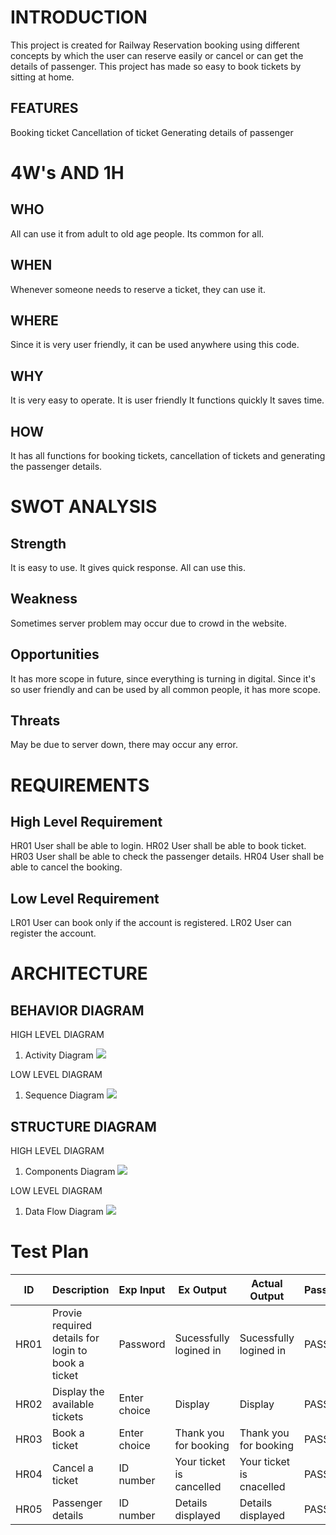 # INTRODUCTION <BR/>
This project is created for Railway Reservation booking using different concepts by which the user can reserve easily or cancel or can get the details of passenger. This project has made so easy to book tickets by sitting at home.

## FEATURES <BR/>
Booking ticket
Cancellation of ticket
Generating details of passenger

# 4W's AND 1H <BR/>

## WHO <BR/>
All can use it from adult to old age people. Its common for all.

## WHEN <BR/>
Whenever someone needs to reserve a ticket, they can use it.

## WHERE <BR/>
Since it is very user friendly, it can be used anywhere using this code.

## WHY <BR/>
It is very easy to operate.
It is user friendly
It functions quickly
It saves time.

## HOW <BR/>
It has all functions for booking tickets, cancellation of tickets and generating the passenger details.

# SWOT ANALYSIS <BR/>

## Strength <BR/>
It is easy to use.
It gives quick response.
All can use this.

## Weakness <BR/>
Sometimes server problem may occur due to crowd in the website.

## Opportunities <BR/>
It has more scope in future, since everything is turning in digital.
Since it's so user friendly and can be used by all common people, it has more scope.

## Threats <BR/>
May be due to server down, there may occur any error.

# REQUIREMENTS <BR/>

## High Level Requirement <BR/>

HR01	User shall be able to login.
HR02	User shall be able to book ticket.
HR03	User shall be able to check the passenger details.
HR04	User shall be able to cancel the booking.

## Low Level Requirement <BR/>

LR01	User can book only if the account is registered.
LR02	User can register the account.

# ARCHITECTURE

## BEHAVIOR DIAGRAM <BR/>

HIGH LEVEL DIAGRAM
1. Activity Diagram
![](https://github.com/dhaya007/M1_Knowledge_Utility/blob/main/MiniProject_C/2_Architecture/Behavior%20Diagram/Activity%20Diagram.jpg)

LOW LEVEL DIAGRAM
1. Sequence Diagram
![](https://github.com/dhaya007/M1_Knowledge_Utility/blob/main/MiniProject_C/2_Architecture/Behavior%20Diagram/Sequence%20Diagram.jpg)

## STRUCTURE DIAGRAM <BR/>

HIGH LEVEL DIAGRAM
1. Components Diagram
![](https://github.com/dhaya007/M1_Knowledge_Utility/blob/main/MiniProject_C/2_Architecture/Structural%20Diagram/Components%20Diagram.jpg)

LOW LEVEL DIAGRAM
1. Data Flow Diagram
![](https://github.com/dhaya007/M1_Knowledge_Utility/blob/main/MiniProject_C/2_Architecture/Structural%20Diagram/Data%20Flow%20Diagram.jpg)


# Test Plan 

| ID | Description | Exp Input | Ex Output | Actual Output | Pass/Fail |
|----|-------------|------------|----------|---------------|-----------|
| HR01 | Provie required details for login to book a ticket | Password | Sucessfully logined in | Sucessfully logined in |PASS
| HR02 | Display the available tickets | Enter choice | Display | Display | PASS
| HR03 | Book a ticket | Enter choice | Thank you for booking | Thank you for booking | PASS |
| HR04 | Cancel a ticket | ID number | Your ticket is cancelled | Your ticket is cnacelled | PASS |
| HR05 | Passenger details | ID number | Details displayed | Details displayed | PASS |


